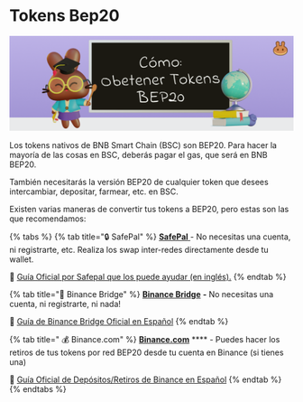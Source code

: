 # Tokens Bep20

![](../.gitbook/assets/bep20.png)

Los tokens nativos de BNB Smart Chain (BSC) son BEP20. Para hacer la mayoría de las cosas en BSC, deberás pagar el gas, que será en BNB BEP20.&#x20;

También necesitarás la versión BEP20 de cualquier token que desees intercambiar, depositar, farmear, etc. en BSC.&#x20;

Existen varias maneras de convertir tus tokens a BEP20, pero estas son las que recomendamos:

{% tabs %}
{% tab title="🔒 SafePal" %}
[**SafePal** ](https://safepal.io/download) - No necesitas una cuenta, ni registrarte, etc. Realiza los swap inter-redes directamente desde tu wallet.

📖 [Guía Oficial por Safepal que los puede ayudar (en inglés).](https://docs.safepal.io/safepal-app/cross-chain-swap-tutorial)
{% endtab %}

{% tab title="🌉 Binance Bridge" %}
[**Binance Bridge**](https://www.binance.org/en/bridge) **-** No necesitas una cuenta, ni registrarte, ni nada!

📖 [Guía de Binance Bridge Oficial en Español](https://academy.binance.com/es/articles/an-introduction-to-binance-bridge)
{% endtab %}

{% tab title=" 💰 Binance.com" %}
[**Binance.com**](https://www.binance.com) **** - Puedes hacer los retiros de tus tokens por red BEP20 desde tu cuenta en Binance (si tienes una)&#x20;

📖 [Guía Oficial de Depósitos/Retiros de Binance en Español](https://www.binance.com/en/support/faq/85a1c394ac1d489fb0bfac0ef2fceafd)
{% endtab %}
{% endtabs %}
